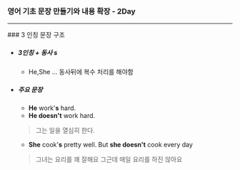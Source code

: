 ### 영어 기초 문장 만들기와 내용 확장 - 2Day
<hr/>
### 3 인칭 문장 구조

* ##### 3인칭 + 동사 s
  * He,She ... 동사뒤에 복수 처리를 해야함


* ##### 주요 문장
  - **He** work'**s** hard.
  - **He doesn't** work hard.
  > 그는 일을 열심히 한다.

  - **She** cook'**s** pretty well. But **she doesn't** cook every day
  > 그녀는 요리를 꽤 잘해요 그근데 매일 요리를 하진 않아요
